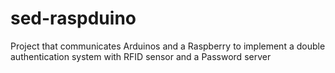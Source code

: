 # sed-raspduino
Project that communicates Arduinos and a Raspberry to implement a double authentication system with RFID sensor and a Password server
